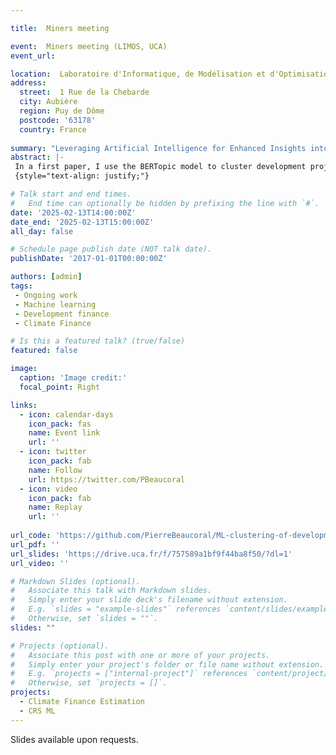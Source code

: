 ```yaml
---

title: 	Miners meeting

event: 	Miners meeting (LIMOS, UCA)
event_url:

location:  Laboratoire d'Informatique, de Modélisation et d'Optimisation des Systèmes
address:
  street:  1 Rue de la Chebarde
  city: Aubière
  region: Puy de Dôme
  postcode: '63178'
  country: France
  
summary: "Leveraging Artificial Intelligence for Enhanced Insights into Development Finance: A Focus on Climate Finance estimation"
abstract: |-
 In a first paper, I use the BERTopic model to cluster development projects based on the detailed narratives from the OECD Creditor Reporting System (CRS) dataset, which contains about 5 million projects across different sectors. This method outperforms conventional classification approaches by identifying over 400 distinct topics, compared to the 234 categories in the CRS. This advanced clustering allows the discovery of hidden patterns in project distribution and development finance allocation that were previously undetected by traditional means. In a second work in progress, I am re-evaluating climate-related development finance projects and related financial flows using an adapted ClimateBERT model. Compared to OECD estimates, this approach reveals significant discrepancies in reported climate finance, suggesting a potential overestimation in official data. In addition, the research provides insights into donor behaviour and thematic trends in the allocation of climate finance. This study contributes a novel framework for classifying development finance and offers a replicable solution for monitoring financial flows, making it an essential tool for policymakers and stakeholders working to optimise aid distribution in line with global sustainability goals. 
 {style="text-align: justify;"}

# Talk start and end times.
#   End time can optionally be hidden by prefixing the line with `#`.
date: '2025-02-13T14:00:00Z'
date_end: '2025-02-13T15:00:00Z'
all_day: false

# Schedule page publish date (NOT talk date).
publishDate: '2017-01-01T00:00:00Z'

authors: [admin]
tags:
 - Ongoing work 
 - Machine learning
 - Development finance
 - Climate Finance

# Is this a featured talk? (true/false)
featured: false

image:
  caption: 'Image credit:'
  focal_point: Right

links:
  - icon: calendar-days
    icon_pack: fas
    name: Event link
    url: ''
  - icon: twitter
    icon_pack: fab
    name: Follow
    url: https://twitter.com/PBeaucoral
  - icon: video
    icon_pack: fab
    name: Replay
    url: ''
    
url_code: 'https://github.com/PierreBeaucoral/ML-clustering-of-development-activities'
url_pdf: ''
url_slides: 'https://drive.uca.fr/f/757589a1bf9f44ba8f50/?dl=1'
url_video: ''

# Markdown Slides (optional).
#   Associate this talk with Markdown slides.
#   Simply enter your slide deck's filename without extension.
#   E.g. `slides = "example-slides"` references `content/slides/example-slides.md`.
#   Otherwise, set `slides = ""`.
slides: ""

# Projects (optional).
#   Associate this post with one or more of your projects.
#   Simply enter your project's folder or file name without extension.
#   E.g. `projects = ["internal-project"]` references `content/project/deep-learning/index.md`.
#   Otherwise, set `projects = []`.
projects:
  - Climate Finance Estimation
  - CRS ML
---
```


Slides available upon requests.
